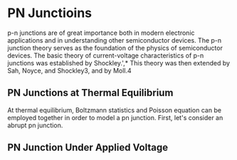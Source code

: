 # PN Junctioins
p-n junctions are of great importance both in modern electronic applications and in understanding other semiconductor devices. The p-n junction theory serves as the
foundation of the physics of semiconductor devices. The basic theory of current-voltage characteristics of p-n junctions was established by Shockley.',* This theory
was then extended by Sah, Noyce, and Shockley3, and by Moll.4

## PN Junctions at Thermal Equilibrium
At thermal equilibrium, Boltzmann statistics and Poisson equation can be employed together in order to model a pn junction. First, let's consider an abrupt pn junction. 
## PN Junction Under Applied Voltage
